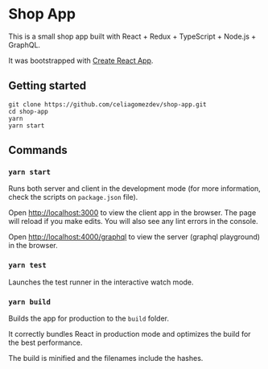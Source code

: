# Shop App

This is a small shop app built with React + Redux + TypeScript + Node.js + GraphQL.

It was bootstrapped with [Create React App](https://github.com/facebook/create-react-app).

## Getting started

```
git clone https://github.com/celiagomezdev/shop-app.git
cd shop-app
yarn
yarn start
```

## Commands

### `yarn start`

Runs both server and client in the development mode (for more information, check the scripts on `package.json` file).

Open [http://localhost:3000](http://localhost:3000) to view the client app in the browser. The page will reload if you make edits. You will also see any lint errors in the console.

Open [http://localhost:4000/graphql](http://localhost:4000/graphql) to view the server (graphql playground) in the browser.

### `yarn test`

Launches the test runner in the interactive watch mode.

### `yarn build`

Builds the app for production to the `build` folder.

It correctly bundles React in production mode and optimizes the build for the best performance.

The build is minified and the filenames include the hashes.
